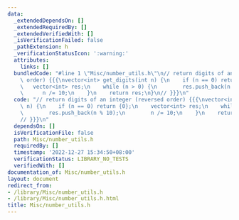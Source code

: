 ```yaml
---
data:
  _extendedDependsOn: []
  _extendedRequiredBy: []
  _extendedVerifiedWith: []
  _isVerificationFailed: false
  _pathExtension: h
  _verificationStatusIcon: ':warning:'
  attributes:
    links: []
  bundledCode: "#line 1 \"Misc/number_utils.h\"\n// return digits of an integer (reversed\
    \ order) {{{\nvector<int> get_digits(int n) {\n    if (n == 0) return {0};\n \
    \   vector<int> res;\n    while (n > 0) {\n        res.push_back(n % 10);\n  \
    \      n /= 10;\n    }\n    return res;\n}\n// }}}\n"
  code: "// return digits of an integer (reversed order) {{{\nvector<int> get_digits(int\
    \ n) {\n    if (n == 0) return {0};\n    vector<int> res;\n    while (n > 0) {\n\
    \        res.push_back(n % 10);\n        n /= 10;\n    }\n    return res;\n}\n\
    // }}}\n"
  dependsOn: []
  isVerificationFile: false
  path: Misc/number_utils.h
  requiredBy: []
  timestamp: '2022-12-27 15:34:50+08:00'
  verificationStatus: LIBRARY_NO_TESTS
  verifiedWith: []
documentation_of: Misc/number_utils.h
layout: document
redirect_from:
- /library/Misc/number_utils.h
- /library/Misc/number_utils.h.html
title: Misc/number_utils.h
---
```

